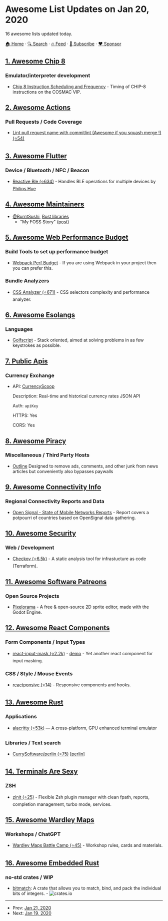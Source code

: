 # Awesome List Updates on Jan 20, 2020

16 awesome lists updated today.

[🏠 Home](/README.md) · [🔍 Search](https://www.trackawesomelist.com/search/) · [🔥 Feed](https://www.trackawesomelist.com/rss.xml) · [📮 Subscribe](https://trackawesomelist.us17.list-manage.com/subscribe?u=d2f0117aa829c83a63ec63c2f&id=36a103854c) · [❤️  Sponsor](https://github.com/sponsors/theowenyoung)



## [1. Awesome Chip 8](/content/tobiasvl/awesome-chip-8/README.md)

### Emulator/interpreter development

*   [Chip 8 Instruction Scheduling and Frequency](https://jackson-s.me/2019/07/13/Chip-8-Instruction-Scheduling-and-Frequency.html) - Timing of CHIP-8 instructions on the COSMAC VIP.

## [2. Awesome Actions](/content/sdras/awesome-actions/README.md)

### Pull Requests / Code Coverage

*   [Lint pull request name with commitlint (Awesome if you squash merge !) (⭐54)](https://github.com/JulienKode/pull-request-name-linter-action)

## [3. Awesome Flutter](/content/Solido/awesome-flutter/README.md)

### Device / Bluetooth / NFC / Beacon

*   [Reactive Ble (⭐634)](https://github.com/PhilipsHue/flutter_reactive_ble) <!--stargazers:PhilipsHue/flutter_reactive_ble--> - Handles BLE operations for multiple devices by [Philips Hue](https://github.com/PhilipsHue)

## [4. Awesome Maintainers](/content/nayafia/awesome-maintainers/README.md)

*   [@BurntSushi](https://github.com/BurntSushi), [Rust libraries](https://github.com/BurntSushi?tab=repositories)
    *   "My FOSS Story" ([post](https://blog.burntsushi.net/foss/))

## [5. Awesome Web Performance Budget](/content/pajaydev/awesome-web-performance-budget/README.md)

### Build Tools to set up performance budget

*   [Webpack Perf Budget](https://webpack.js.org/configuration/performance/) - If you are using Webpack in your project then you can prefer this.

### Bundle Analyzers

*   [CSS Analyzer (⭐671)](https://github.com/macbre/analyze-css) - CSS selectors complexity and performance analyzer.

## [6. Awesome Esolangs](/content/angrykoala/awesome-esolangs/README.md)

### Languages

*   [Golfscript](http://www.golfscript.com/golfscript) - Stack oriented, aimed at solving problems in as few keystrokes as possible.

## [7. Public Apis](/content/public-apis/public-apis/README.md)

### Currency Exchange

- API: [CurrencyScoop](https://currencyscoop.com/api-documentation)

  Description: Real-time and historical currency rates JSON API

  Auth: `apiKey`

  HTTPS: Yes

  CORS: Yes



## [8. Awesome Piracy](/content/Igglybuff/awesome-piracy/README.md)

### Miscellaneous / Third Party Hosts

*   [Outline](https://outline.com/) Designed to remove ads, comments, and other junk from news articles but conveniently also bypasses paywalls

## [9. Awesome Connectivity Info](/content/stevesong/awesome-connectivity-info/README.md)

### Regional Connectivity Reports and Data

*   [Open Signal - State of Mobile Networks Reports](http://opensignal.com/reports/) - Report covers a potpourri of countries based on OpenSignal data gathering.

## [10. Awesome Security](/content/sbilly/awesome-security/README.md)

### Web / Development

*   [Checkov (⭐6.5k)](https://github.com/bridgecrewio/checkov/) - A static analysis tool for infrastucture as code (Terraform).

## [11. Awesome Software Patreons](/content/uraimo/awesome-software-patreons/README.md)

### Open Source Projects

*   [Pixelorama](https://www.patreon.com/OramaInteractive) - A free & open-source 2D sprite editor, made with the Godot Engine.

## [12. Awesome React Components](/content/brillout/awesome-react-components/README.md)

### Form Components / Input Types

*   [react-input-mask (⭐2.2k)](https://github.com/sanniassin/react-input-mask) - [demo](http://sanniassin.github.io/react-input-mask/demo.html) - Yet another react component for input masking.

### CSS / Style / Mouse Events

*   [reactponsive (⭐14)](https://github.com/jmlweb/reactponsive) - Responsive components and hooks.

## [13. Awesome Rust](/content/rust-unofficial/awesome-rust/README.md)

### Applications

*   [alacritty (⭐53k)](https://github.com/alacritty/alacritty) — A cross-platform, GPU enhanced terminal emulator

### Libraries / Text search

*   [CurrySoftware/perlin (⭐75)](https://github.com/CurrySoftware/perlin) \[[perlin](https://crates.io/crates/perlin)]

## [14. Terminals Are Sexy](/content/k4m4/terminals-are-sexy/README.md)

### ZSH

*   [zinit (⭐25)](https://github.com/zdharma/zinit) - Flexible Zsh plugin manager with clean fpath, reports, completion management, turbo mode, services.

## [15. Awesome Wardley Maps](/content/wardley-maps-community/awesome-wardley-maps/README.md)

### Workshops / ChatGPT

*   [Wardley Maps Battle Camp (⭐45)](https://github.com/simalexan/battlecamp) - Workshop rules, cards and materials.

## [16. Awesome Embedded Rust](/content/rust-embedded/awesome-embedded-rust/README.md)

### no-std crates / WIP

*   [bitmatch](https://crates.io/crates/bitmatch): A crate that allows you to match, bind, and pack the individual bits of integers. - ![crates.io](https://img.shields.io/crates/v/bitmatch.svg)

---

- Prev: [Jan 21, 2020](/content/2020/01/21/README.md)
- Next: [Jan 19, 2020](/content/2020/01/19/README.md)